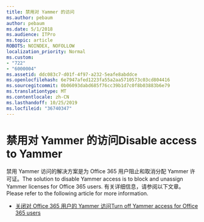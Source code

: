 ```yaml
---
title: 禁用对 Yammer 的访问
ms.author: pebaum
author: pebaum
ms.date: 5/1/2018
ms.audience: ITPro
ms.topic: article
ROBOTS: NOINDEX, NOFOLLOW
localization_priority: Normal
ms.custom:
- "722"
- "6000004"
ms.assetid: ddc083c7-d01f-4f97-a232-5eafe8abddce
ms.openlocfilehash: 6e7947afed1223fa55a2aa5710573c03cd804416
ms.sourcegitcommit: 0b06093dabd685f76cc39b1d7c0f8b03883b6e79
ms.translationtype: MT
ms.contentlocale: zh-CN
ms.lasthandoff: 10/25/2019
ms.locfileid: "36740347"
---
```

# <a name="disable-access-to-yammer"></a><span data-ttu-id="a6d51-102">禁用对 Yammer 的访问</span><span class="sxs-lookup"><span data-stu-id="a6d51-102">Disable access to Yammer</span></span>

<span data-ttu-id="a6d51-103">禁用 Yammer 访问的解决方案是为 Office 365 用户阻止和取消分配 Yammer 许可证。</span><span class="sxs-lookup"><span data-stu-id="a6d51-103">The solution to disable Yammer access is to block and unassign Yammer licenses for Office 365 users.</span></span> <span data-ttu-id="a6d51-104">有关详细信息，请参阅以下文章。</span><span class="sxs-lookup"><span data-stu-id="a6d51-104">Please refer to the following article for more information.</span></span>
  
- [<span data-ttu-id="a6d51-105">关闭对 Office 365 用户的 Yammer 访问</span><span class="sxs-lookup"><span data-stu-id="a6d51-105">Turn off Yammer access for Office 365 users</span></span>](https://docs.microsoft.com/yammer/manage-yammer-users/turn-off-user-access)
